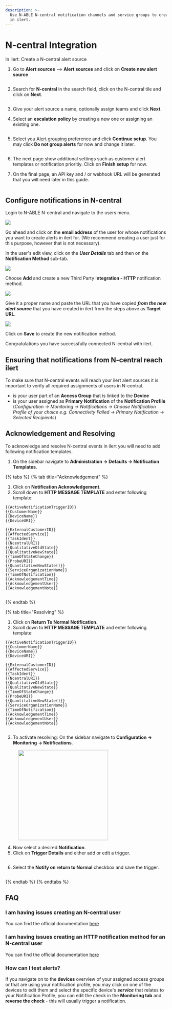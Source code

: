 ```yaml
---
description: >-
  Use N-ABLE N-central notification channels and service groups to create alerts
  in ilert.
---
```


# N-central Integration



In ilert: Create a N-central alert source

1.  Go to **Alert sources** --> **Alert sources** and click on **Create new alert source**

    <figure><img src="../../.gitbook/assets/Screenshot 2023-08-28 at 10.21.10.png" alt=""><figcaption></figcaption></figure>
2.  Search for **N-central** in the search field, click on the N-central tile and click on **Next**.&#x20;

    <figure><img src="../../.gitbook/assets/Screenshot 2023-08-28 at 10.24.23.png" alt=""><figcaption></figcaption></figure>
3. Give your alert source a name, optionally assign teams and click **Next**.
4.  Select an **escalation policy** by creating a new one or assigning an existing one.

    <figure><img src="../../.gitbook/assets/Screenshot 2023-08-28 at 11.37.47.png" alt=""><figcaption></figcaption></figure>
5.  Select you [Alert grouping](../../alerting/alert-sources.md#alert-grouping) preference and click **Continue setup**. You may click **Do not group alerts** for now and change it later.&#x20;

    <figure><img src="../../.gitbook/assets/Screenshot 2023-08-28 at 11.38.24.png" alt=""><figcaption></figcaption></figure>
6. The next page show additional settings such as customer alert templates or notification prioritiy. Click on **Finish setup** for now.
7.  On the final page, an API key and / or webhook URL will be generated that you will need later in this guide.

    <figure><img src="../../.gitbook/assets/Screenshot 2023-08-28 at 11.47.34 (1).png" alt=""><figcaption></figcaption></figure>

## Configure notifications in N-central

Login to N-ABLE N-central and navigate to the users menu.

![](<../../.gitbook/assets/image (29).png>)

Go ahead and click on the **email address** of the user for whose notifications you want to create alerts in ilert for. (We recommend creating a user just for this purpose, however that is not necessary).

In the user's edit view, click on the _**User Details**_ tab and then on the **Notification Method** sub-tab.

![](<../../.gitbook/assets/image (84).png>)

Choose **Add** and create a new Third Party I**ntegration - HTTP** notification method.

![](<../../.gitbook/assets/image (71).png>)

Give it a proper name and paste the URL that you have copied _**from the new alert source**_ that you have created in ilert from the steps above as **Target URL**.

![](<../../.gitbook/assets/image (170).png>)

Click on **Save** to create the new notification method.

Congratulations you have successfully connected N-central with ilert.

## Ensuring that notifications from N-central reach ilert

To make sure that N-central events will reach your ilert alert sources it is important to verify all required assignments of users in N-central.

* is your user part of an **Access Group** that is linked to the **Device**
* is your user assigned as **Primary Notification** of the **Notification Profile** (_Configuration -> Monitoring -> Notifications -> Choose Notification Profile of your choice e.g. Connectivity Failed -> Primary Notification -> Selected Recipients_)

## Acknowledgement and Resolving

To acknowledge and resolve N-central events in ilert you will need to add following notification templates.

1. On the sidebar navigate to **Administration -> Defaults -> Notification Templates**.

{% tabs %}
{% tab title="Acknowledgement" %}
1) Click on **Notification Acknowledgement**.
2) Scroll down to **HTTP MESSAGE TEMPLATE** and enter following template:

```
{{ActiveNotificationTriggerID}}
{{CustomerName}}
{{DeviceName}}
{{DeviceURI}}

{{ExternalCustomerID}}
{{AffectedService}}
{{TaskIdent}}
{{NcentralURI}}
{{QualitativeOldState}}
{{QualitativeNewState}}
{{TimeOfStateChange}}
{{ProbeURI}}
{{QuantitativeNewState()}}
{{ServiceOrganizationName}}
{{TimeOfNotification}}
{{AcknowledgementTime}}
{{AcknowledgementUser}}
{{AcknowledgementNote}}
```

<figure><img src="../../.gitbook/assets/2 (16).png" alt=""><figcaption></figcaption></figure>
{% endtab %}

{% tab title="Resolving" %}
1. Click on **Return To Normal Notification**.
2. Scroll down to **HTTP MESSAGE TEMPLATE** and enter following template:

```
{{ActiveNotificationTriggerID}}
{{CustomerName}}
{{DeviceName}}
{{DeviceURI}}

{{ExternalCustomerID}}
{{AffectedService}}
{{TaskIdent}}
{{NcentralURI}}
{{QualitativeOldState}}
{{QualitativeNewState}}
{{TimeOfStateChange}}
{{ProbeURI}}
{{QuantitativeNewState()}}
{{ServiceOrganizationName}}
{{TimeOfNotification}}
{{AcknowledgementTime}}
{{AcknowledgementUser}}
{{AcknowledgementNote}}
```

<figure><img src="../../.gitbook/assets/3 (13).png" alt=""><figcaption></figcaption></figure>

3. To activate resolving: On the sidebar navigate to **Configuration -> Monitoring -> Notifications**.

<figure><img src="../../.gitbook/assets/4 (11).png" alt="" width="281"><figcaption></figcaption></figure>

4. Now select a desired **Notification**.
5. Click on **Trigger Details** and either add or edit a trigger.

<figure><img src="../../.gitbook/assets/5 (10).png" alt=""><figcaption></figcaption></figure>

6. Select the **Notify on return to Normal** checkbox and save the trigger.

<figure><img src="../../.gitbook/assets/6 (10).png" alt=""><figcaption></figcaption></figure>
{% endtab %}
{% endtabs %}

## FAQ

### I am having issues creating an N-central user

You can find the official documentation [here](https://documentation.n-able.com/N-central/userguide/Content/User_Management/Role%20Based%20Permissions/role_based_permissions_create_user.htm)

### I am having issues creating an HTTP notification method for an N-central user

You can find the official documentation [here](https://documentation.n-able.com/N-central/userguide/Content/Further_Reading/API_Level_Integration/API_Integration_NotifReg.html)

### How can I test alerts?

If you navigate on to the **devices** overview of your assigned access groups or that are using your notification profile, you may click on one of the devices to edit them and select the specific device's _**service**_ that relates to your Notification Profile, you can edit the check in the **Monitoring tab** and **reverse the check** - this will usually trigger a notification.
